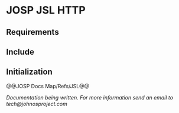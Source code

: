 # JOSP JSL HTTP

## Requirements

## Include

## Initialization




@@JOSP Docs Map/Refs/JSL@@

_Documentation being written.
For more information send an email to tech@johnosproject.com_

